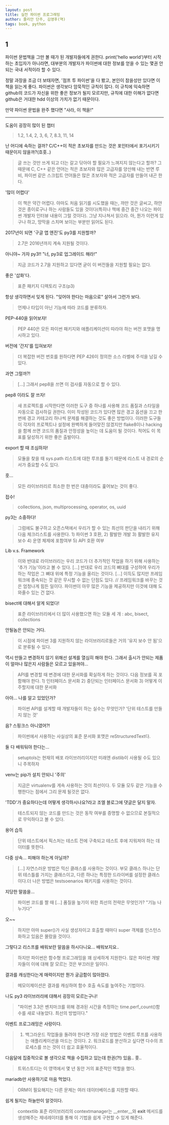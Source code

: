 ```yaml
---
layout: post
title: 실전 파이썬 프로그래밍
author: 줄리안 단주, 김영후(역)
tags: book, python
---
```


## 1

파이썬 문법책을 그만 볼 때가 된 개발자들에게 권한다. print('hello world')부터 시작하는 초입자가 아니라면, 대부분의 개발자가 파이썬에 대한 정보를 얻을 수 있는 몇권 안되는 국내 서적이라 할 수 있다. 

정말 과장을 조금 더 보태자면, '점프 투 파이썬'을 다 봤고, 본인이 참을성만 있다면 이 책을 읽는게 좋다. 파이썬은 생각보다 암묵적인 규칙이 많다. 이 규칙에 익숙하면 github의 코드가 자신을 위한 좋은 정보가 될지 모르지만, 규칙에 대한 이해가 없다면 github은 거대한 hdd 이상의 가치가 없기 때문이다.

만약 파이썬 문법을 완주 했다면 "사라, 이 책을!"


-----

도움이 굉장히 많이 된 챕터
> 1.2, 1.4, 2, 3, 6, 7, 8.3, 11, 14

난 어디에 속하는 걸까? C/C++이 적은 초보자를 만드는 것은 포인터에서 포기시키기 때문이지 않을까?(흐흣..)
> 글 쓰는 것만 쓰게 되고 더는 갈고 닦아야 할 필요가 느껴지지 않는다고 할까? 그 때문에 C, C++ 같은 언어는 적은 초보자와 많은 고급자를 양산해 내는 반면 루비, 파이썬 같은 스크립트 언어들은 많은 초보자와 적은 고급자를 만들어 내곤 한다.

'많이 어렵다' 
> 이 책은 약간 어렵다. 아마도 처음 읽기를 시도했을 때는, 까만 것은 글씨고, 하얀 것은 종이로구나 하는 사람들도 있을 것이다(특히나 책에 중간 중간 나오는 파이썬 개발자 인터뷰 내용이 그럴 것이다). 그냥 지나쳐서 읽으라. 아, 뭔가 이런게 있구나 하고, 망막을 스치며 보이는 부분만 읽어도 된다.

2017년이 되면 '구글 앱 엔진'도 py3를 지원할까?
> 2.7은 2016년까지 계속 지원될 것이다.

아니야~ 가자 py3!! "너, py3로 업그레이드 해라!"
> 지금 코드가 2.7을 지원하고 있다면 굳이 이 버전들을 지원할 필요는 없다.

좋은 '삽화'다.
> 표준 패키지 디렉토리 구조(p3)

항상 생각하면서 잊게 된다. "잊어야 한다는 마음으로" 살아서 그런가 보다.
> 언제나 타입이 아닌 기능에 따라 코드를 분류하자.

PEP-440을 읽어보자!
> PEP 440은 모든 파이썬 패키지와 애플리케이션이 따라야 하는 버전 포맷을 명시하고 있다.

버전에 '간지'를 입혀보자!
> 더 복잡한 버전 번호를 원하다면 PEP 426이 정의한 소스 라벨에 주석을 남길 수 있다.

과연 그럴까?!
> [...] 그래서 pep8을 쓰면 이 검사를 자동으로 할 수 있다.

pep8 이라도 잘 쓰자!
> 새 프로젝트를 시작한다면 이러한 도구 중 하나를 사용해 코드 품질과 스타일을 자동으로 검사하길 권한다. 이미 작성된 코드가 있다면 많은 경고 옵션을 끄고 한 번에 경고 카테고리 하나씩 문제를 해결하는 것도 좋은 방법이다. 이러한 도구들이 각자의 프로젝트나 설정에 완벽하게 들어맞진 않겠지만 flake8이나 hacking을 함께 쓰면 코드의 품질과 안정성을 높이는 데 도움이 될 것이다. 적어도 이 목표를 달성하기 위한 좋은 출발이다.

export 할 때 조심하자!
> 모듈을 찾을 때 sys.path 리스트에 대한 루프를 돌기 때문에 리스트 내 경로의 순서가 중요할 수도 있다.

훗...
> 모든 라이브러리르 최소한 한 번은 대충이라도 훑어보는 것이 좋다.
 
접수!
> collections, json, multiprocessing, operator, os, uuid
 
py3는 소중하다!
> 그럼에도 불구하고 오픈스택에서 우리가 할 수 있는 최선의 판단을 내리기 위해 다음 체크리스트를 사용한다. 1) 파이썬 3 호환, 2) 활발한 개발 3) 활발한 유지 보수 4) 운영 체제에 포함여부 5) API 호환 여부  

Lib v.s. Framework
> 이와 반대로 라이브러리는 우리 코드가 더 추가적인 작업을 하기 위해 사용하는 '추가 기능'이라고 볼 수 있다. [...] 반대로 우리 코드의 뼈대를 구성하여 우리가 하는 작업은 그 뼈대 위에 특정 기능을 올리는 것이다. [...] 이득도 많지만 프레임워크에 종속되는 것 같은 무시할 수 없는 단점도 있다. // 프레임워크를 바꾸는 것은 엄청나게 힘든 일이다. 파이썬이 아무 많은 기능을 제공하지만 이것에 대해 도와줄수 있는 건 없다.

bisect에 대해서 알게 되었다!
> 표준 라이브러리에서 더 많이 사용했으면 하는 모듈 세 개 : abc, bisect, collections

안될놈은 안되는 거다.
> 이 시점에 파이썬 3를 지원하지 않는 라이브러리르들은 거의 '유지 보수 안 됨'으로 분류될 수 있다.

역시 만들고 변경하지 않기 위해선 설계를 열심히 해야 한다. 그래서 출시가 안되는 제품이 얼마나 많은지 사람들은 모르고 있을꺼야...
> API를 변경할 때 변경에 대한 문서화를 확실하게 하는 것이다. 다음 정보를 꼭 포함해야 한다. 1) 인터페이스 문서화 2) 중단되는 인터페이스 문서화 3) 어떻게 이주할지에 대한 문서화

아아... 나를 알고 있었던가?
> 파이썬 API를 설계할 때 개발자들이 하는 실수는 무엇인가? '단위 테스트를 만들지 않는 것'

음? 스핑크스 아니였어?!
> 파이썬에서 사용하는 사실상의 표준 문서화 포맷은 reStructuredText다.

둘 다 배워둬야 한다는...
> setuptols는 현재의 배포 라이브러리이지만 미래엔 distlib이 사용될 수도 있으니 주목하자

venv는 pip가 설치 안되니 '주의'
> 지금은 virtualenv를 게속 사용하는 것이 최선이다. 두 모듈 모두 같은 기능을 수행한다는 점에서 그리 문제 될것은 없다.

'TDD'가 중요하다는데 어떻게 생각하시나요?라고 조엘 블로그에 댓글은 달지 말자.
> 테스트되지 않는 코드를 만드는 것은 동작 여부를 증명할 수 없으므로 본질적으로 무익하다고 볼 수 있다.

용어 습득
> 단위 테스트에서 픽스처는 테스트 전에 구축되고 테스트 후에 지워져야 하는 데이터를 뜻한다.

다중 상속... 피해야 하는게 아닐까?
> [...] 자연스러운 방법은 믹신 클래스를 사용하는 것이다. 부모 클래스 하나는 단위 테스틀를 가지는 클래스이고, 다른 하나는 특정한 드라이버를 설정한 클래스이다.더 나은 방법은 testsoenarios 패키지를 사용하는 것이다.

지당한 말씀을...
> 파이썬 코드를 짤 때 [...] 품질을 높기이 위한 최선의 전략은 무엇인가? "기능 나누기다"

오~~
> 하지만 아마 super()가 사실 생성자이고 호출할 때마다 super 객체를 인스턴스화하고 있음은 몰랐을 것이다.

그렇다고 리스프를 배워보란 말씀을 하시다니요... 배워보지요..
> 하지만 파이썬은 함수형 프로그래밍을 꽤 상세하게 지원한다. 많은 파이썬 개발자들이 이에 대해 잘 모르는 것은 부끄러운 일이다.

결과를 캐싱한다는게 매력이지만 뭔가 궁금함이 많아졌다.
> 메모이제이션은 결과를 캐싱하여 함수 호출 속도를 높여주는 기법이다.

나도 py3 라이브러리에 대해서 굉장히 모르는구나!
> "파이썬 3.3은 벤치마크를 위해 경과된 시간을 측정하는 time.perf_count()함수를 새로 내놓았다. 최선의 방법이다."

이벤트 프로그래밍은 사랑이다.
> 1. 백그라운드 작업들을 돌려야 한다면 가장 쉬운 방법은 이벤트 루프를 사용하는 애플리케이션을 마드는 것이다. 2. 워크로드를 분산하고 싶다면 다수의 프로세스를 쓰는 것이 더 쉽고 효율적이다.

다음달에 집중적으로 볼 생각으로 책을 수집하고 있는데 한권(?!) 있음.. 흣..
> 트위스트디는 이 영역에서 몇 년 동안 거의 표준적인 역할을 했다.

mariadb만 사용하기로 마음 먹었다. 
> ORM이 필요해지는 다른 문제는 여러 데이터베이스를 지원할 때다.

쉽게 될지는 하늘만이 알것이다.
> contextlib 표준 라이브러리의 contextmanager는 __enter__와 __exit__ 메서드를 생성해주는 제네레이터를 통해 이 기법을 쉽게 구현할 수 있게 해준다.